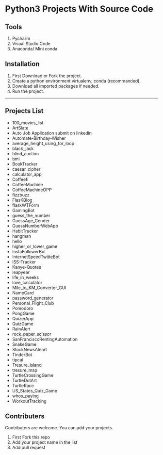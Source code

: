 # Python3 Projects With Source Code

## Tools

1. Pycharm
2. Visual Studio Code
3. Anaconda/ Mini conda

## Installation

1. First Download or Fork the project.
2. Create a python environment virtualenv, conda (recommanded).
3. Download all imported packages if needed.
4. Run the project.

---

## Projects List

- 100_movies_list
- ArtSlate
- Auto Job Application submit on linkedin
- Automate-Birthday-Wisher
- average_height_using_for_loop
- black_jack
- blind_auction
- bmi
- BookTracker
- caesar_cipher
- calculator_app
- Coffeefi
- CoffeeMachine
- CoffeeMachineOPP
- fizzbuzz
- FlasKBlog
- flaskWTForm
- GamingBot
- guess_the_number
- GuessAge_Gender
- GuessNumberWebApp
- HabitTracker
- hangman
- hello
- higher_or_lower_game
- InstaFollowerBot
- InternetSpeedTwitteBot
- ISS-Tracker
- Kanye-Quotes
- leapyear
- life_in_weeks
- love_calculator
- Mile_to_KM_Converter_GUI
- NameCard
- password_generator
- Personal_Flight_Club
- Pomodoro
- PongGame
- QuizerApp
- QuizGame
- RainAlert
- rock_paper_scissor
- SanFranciscoRentingAutomation
- SnakeGame
- StockNewsAleart
- TinderBot
- tipcal
- Tresure_Island
- tresure_map
- TurtleCrossingGame
- TurtleDotArt
- TurtleRace
- US_States_Quiz_Game
- whos_paying
- WorkoutTracking

## Contributers

Contributers are welcome. You can add your projects.

1. First Fork this repo
2. Add your project name in the list
3. Add pull request
